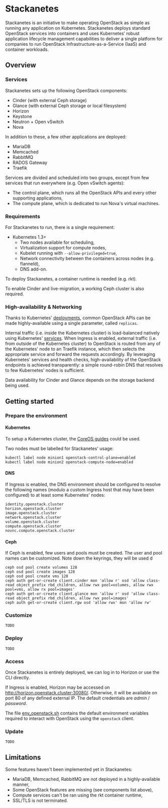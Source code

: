 # Stackanetes

Stackanetes is an initiative to make operating OpenStack as simple as running any application on Kubernetes.
Stackanetes deploys standard OpenStack services into containers and uses Kubernetes’ robust application lifecycle management capabilities to deliver a single platform for companies to run OpenStack Infrastructure-as-a-Service (IaaS) and container workloads.

## Overview

### Services

Stackanetes sets up the following OpenStack components:
- Cinder (with external Ceph storage)
- Glance (with external Ceph storage or local filesystem)
- Horizon
- Keystone
- Neutron + Open vSwitch
- Nova

In addition to these, a few other applications are deployed:
- MariaDB
- Memcached
- RabbitMQ
- RADOS Gateway
- Traefik

Services are divided and scheduled into two groups, except from few services that run everywhere (e.g. Open vSwitch agents):
- The control plane, which runs all the OpenStack APIs and every other supporting applications,
- The compute plane, which is dedicated to run Nova's virtual machines.

### Requirements

For Stackanetes to run, there is a single requirement:
- Kubernetes 1.3+
  - Two nodes available for scheduling,
  - Virtualization support for compute nodes,
  - Kubelet running with `--allow-privileged=true`,
  - Network connectivity between the containers across nodes (e.g. flanneld),
  - DNS add-on.

To deploy Stackanetes, a container runtime is needed (e.g. rkt).

To enable Cinder and live-migration, a working Ceph cluster is also required.

### High-availability & Networking

Thanks to Kubernetes' [deployments](http://kubernetes.io/docs/user-guide/deployments/), common OpenStack APIs can be made highly-available using a single parameter, called `replicas`.

Internal traffic (i.e. inside the Kubernetes cluster) is load-balanced natively using Kubernetes' [services](http://kubernetes.io/docs/user-guide/services/). When Ingress is enabled, external traffic (i.e. from outside of the Kubernetes cluster) to OpenStack is routed from any of the Kubernetes' node to an Traefik instance, which then selects the appropriate service and forward the requests accordingly. By leveraging Kubernetes' services and health checks, high-availability of the OpenStack endpoints is achieved transparently: a simple round-robin DNS that resolves to few Kubernetes' nodes is sufficient.

Data availability for Cinder and Glance depends on the storage backend being used.

## Getting started

### Prepare the environment

#### Kubernetes

To setup a Kubernetes cluster, the [CoreOS guides](https://coreos.com/kubernetes/docs/latest/) could be used.

Two nodes must be labelled for Stackanetes' usage:

    kubectl label node minion1 openstack-control-plane=enabled
    kubectl label node minion2 openstack-compute-node=enabled

#### DNS

If Ingress is enabled, the DNS environment should be configured to resolve the following names (modulo a custom Ingress host that may have been configured) to at least some Kubernetes' nodes:

    identity.openstack.cluster
    horizon.openstack.cluster
    image.openstack.cluster
    network.openstack.cluster
    volume.openstack.cluster
    compute.openstack.cluster
    novnc.compute.openstack.cluster

#### Ceph

If Ceph is enabled, few users and pools must be created.
The user and pool names can be customized. Note down the keyrings, they will be used d

    ceph osd pool create volumes 128
    ceph osd pool create images 128
    ceph osd pool create vms 128
    ceph auth get-or-create client.cinder mon 'allow r' osd 'allow class-read object_prefix rbd_children, allow rwx pool=volumes, allow rwx pool=vms, allow rx pool=images'
    ceph auth get-or-create client.glance mon 'allow r' osd 'allow class-read object_prefix rbd_children, allow rwx pool=images'
    ceph auth get-or-create client.rgw osd 'allow rwx' mon 'allow rw'

### Customize

    TODO

### Deploy

    TODO

### Access

Once Stackanetes is entirely deployed, we can log in to Horizon or use the CLI directly.

If Ingress is enabled, Horizon may be accessed on http://horizon.openstack.cluster:30080/. Otherwise, it will be available on port 80 of any defined external IP. The default credentials are _admin_ / _password_.

The file [env_openstack.sh](env_openstack.sh) contains the default environment variables required to interact with OpenStack using the `openstack` client.

### Update

    TODO

## Limitations

Some features haven't been implemented yet in Stackanetes:
- MariaDB, Memcached, RabbitMQ are not deployed in a highly-available manner,
- Some OpenStack features are missing (see components list above),
- Compute services can't be ran using the rkt container runtime,
- SSL/TLS is not terminated.
